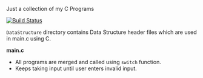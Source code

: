 Just a collection of my C Programs

[![Build Status](https://travis-ci.org/crazyuploader/C.svg?branch=master)](https://travis-ci.org/crazyuploader/C)

`DataStructure` directory contains Data Structure header files which are used in main.c using C.

<b>main.c</b>
* All programs are merged and called using `switch` function.
* Keeps taking input until user enters invalid input.
